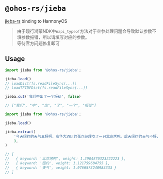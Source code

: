 # `@ohos-rs/jieba`

[jieba-rs](https://github.com/messense/jieba-rs) binding to HarmonyOS

> 由于现行鸿蒙NDK中`napi_typeof`方法对于空参处理问题会导致默认参数不填参数报错，所以请填写对应的参数。   
> 等待官方问题修复即可

## Usage

```javascript
import jieba from '@ohos-rs/jieba';

jieba.load()
// loadDict(fs.readFileSync(...))
// loadTFIDFDict(fs.readFileSync(...))

jieba.cut('我们中出了一个叛徒', false)

// ["我们", "中", "出", "了", "一个", "叛徒"]
```

```javascript
import jieba from '@ohos-rs/jieba';

jieba.load()

jieba.extract(
    '今天纽约的天气真好啊，京华大酒店的张尧经理吃了一只北京烤鸭。后天纽约的天气不好，昨天纽约的天气也不好，北京烤鸭真好吃',
    3,
)

// [
//   { keyword: '北京烤鸭', weight: 1.3904870323222223 },
//   { keyword: '纽约', weight: 1.121759684755 },
//   { keyword: '天气', weight: 1.0766573240983333 }
// ]
```
